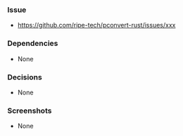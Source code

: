### Issue
- https://github.com/ripe-tech/pconvert-rust/issues/xxx

### Dependencies
- None

### Decisions
- None

### Screenshots
- None
